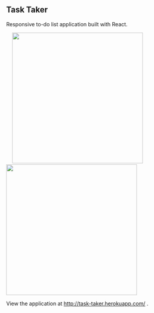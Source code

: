 ## Task Taker

Responsive to-do list application built with React. 


&nbsp;&nbsp;&nbsp;&nbsp;<img src="https://raw.githubusercontent.com/xiaorongw/pictures/master/todo-phone.png?token=ALIWK2S6VPACJBREUPVFYIS65JVEE" height="350">&nbsp;&nbsp;&nbsp;&nbsp;&nbsp;&nbsp;&nbsp;&nbsp;&nbsp;&nbsp;&nbsp;&nbsp;&nbsp;&nbsp;&nbsp;&nbsp;&nbsp;&nbsp;&nbsp;&nbsp;&nbsp;&nbsp;&nbsp;&nbsp;&nbsp;&nbsp;<img src="https://raw.githubusercontent.com/xiaorongw/pictures/master/todo-laptop.png?token=ALIWK2WLRS6ARWFNSSXEHXS65JUTM" height="350">


View the application at http://task-taker.herokuapp.com/ .
